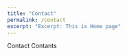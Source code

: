 ```yaml
---
title: "Contact"
permalink: /contact
excerpt: "Excerpt: This is Home page"
---
```

 Contact Contants